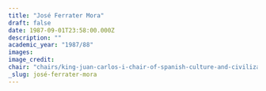 ```yaml
---
title: "José Ferrater Mora"
draft: false
date: 1987-09-01T23:58:00.000Z
description: ""
academic_year: "1987/88"
images:
image_credit:
chair: "chairs/king-juan-carlos-i-chair-of-spanish-culture-and-civilization.md"
_slug: josé-ferrater-mora
---
```


